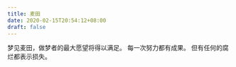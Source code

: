 ```yaml
---
title: 麦田
date: 2020-02-15T20:54:12+08:00
draft: false
---
```


梦见麦田，做梦者的最大愿望将得以满足。
每一次努力都有成果。
但有任何的腐烂都表示损失。
